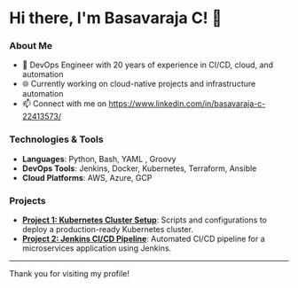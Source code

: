 # Hi there, I'm Basavaraja C! 👋

### About Me
- 🔧 DevOps Engineer with 20 years of experience in CI/CD, cloud, and automation
- 🌐 Currently working on cloud-native projects and infrastructure automation
- 📫 Connect with me on https://www.linkedin.com/in/basavaraja-c-22413573/

### Technologies & Tools
- **Languages**: Python, Bash, YAML , Groovy
- **DevOps Tools**: Jenkins, Docker, Kubernetes, Terraform, Ansible
- **Cloud Platforms**: AWS, Azure, GCP

### Projects
- **[Project 1: Kubernetes Cluster Setup](link-to-project)**: Scripts and configurations to deploy a production-ready Kubernetes cluster.
- **[Project 2: Jenkins CI/CD Pipeline](link-to-project)**: Automated CI/CD pipeline for a microservices application using Jenkins.

---

Thank you for visiting my profile!
